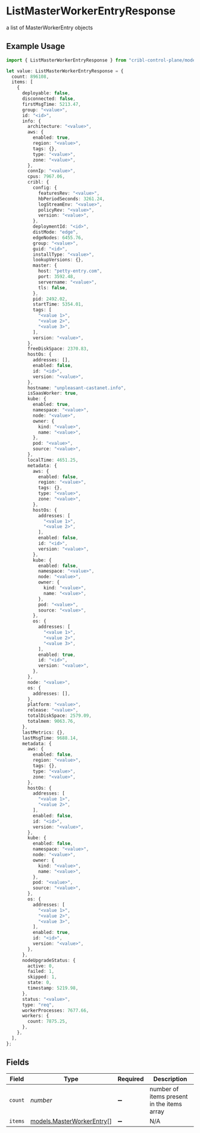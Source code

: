 # ListMasterWorkerEntryResponse

a list of MasterWorkerEntry objects

## Example Usage

```typescript
import { ListMasterWorkerEntryResponse } from "cribl-control-plane/models/operations";

let value: ListMasterWorkerEntryResponse = {
  count: 896108,
  items: [
    {
      deployable: false,
      disconnected: false,
      firstMsgTime: 5213.47,
      group: "<value>",
      id: "<id>",
      info: {
        architecture: "<value>",
        aws: {
          enabled: true,
          region: "<value>",
          tags: {},
          type: "<value>",
          zone: "<value>",
        },
        connIp: "<value>",
        cpus: 7967.06,
        cribl: {
          config: {
            featuresRev: "<value>",
            hbPeriodSeconds: 3261.24,
            logStreamEnv: "<value>",
            policyRev: "<value>",
            version: "<value>",
          },
          deploymentId: "<id>",
          distMode: "edge",
          edgeNodes: 6455.76,
          group: "<value>",
          guid: "<id>",
          installType: "<value>",
          lookupVersions: {},
          master: {
            host: "petty-entry.com",
            port: 3592.48,
            servername: "<value>",
            tls: false,
          },
          pid: 2492.02,
          startTime: 5354.01,
          tags: [
            "<value 1>",
            "<value 2>",
            "<value 3>",
          ],
          version: "<value>",
        },
        freeDiskSpace: 2370.83,
        hostOs: {
          addresses: [],
          enabled: false,
          id: "<id>",
          version: "<value>",
        },
        hostname: "unpleasant-castanet.info",
        isSaasWorker: true,
        kube: {
          enabled: true,
          namespace: "<value>",
          node: "<value>",
          owner: {
            kind: "<value>",
            name: "<value>",
          },
          pod: "<value>",
          source: "<value>",
        },
        localTime: 4651.25,
        metadata: {
          aws: {
            enabled: false,
            region: "<value>",
            tags: {},
            type: "<value>",
            zone: "<value>",
          },
          hostOs: {
            addresses: [
              "<value 1>",
              "<value 2>",
            ],
            enabled: false,
            id: "<id>",
            version: "<value>",
          },
          kube: {
            enabled: false,
            namespace: "<value>",
            node: "<value>",
            owner: {
              kind: "<value>",
              name: "<value>",
            },
            pod: "<value>",
            source: "<value>",
          },
          os: {
            addresses: [
              "<value 1>",
              "<value 2>",
              "<value 3>",
            ],
            enabled: true,
            id: "<id>",
            version: "<value>",
          },
        },
        node: "<value>",
        os: {
          addresses: [],
        },
        platform: "<value>",
        release: "<value>",
        totalDiskSpace: 2579.09,
        totalmem: 9063.76,
      },
      lastMetrics: {},
      lastMsgTime: 9688.14,
      metadata: {
        aws: {
          enabled: false,
          region: "<value>",
          tags: {},
          type: "<value>",
          zone: "<value>",
        },
        hostOs: {
          addresses: [
            "<value 1>",
            "<value 2>",
          ],
          enabled: false,
          id: "<id>",
          version: "<value>",
        },
        kube: {
          enabled: false,
          namespace: "<value>",
          node: "<value>",
          owner: {
            kind: "<value>",
            name: "<value>",
          },
          pod: "<value>",
          source: "<value>",
        },
        os: {
          addresses: [
            "<value 1>",
            "<value 2>",
            "<value 3>",
          ],
          enabled: true,
          id: "<id>",
          version: "<value>",
        },
      },
      nodeUpgradeStatus: {
        active: 0,
        failed: 1,
        skipped: 1,
        state: 0,
        timestamp: 5219.98,
      },
      status: "<value>",
      type: "req",
      workerProcesses: 7677.66,
      workers: {
        count: 7875.25,
      },
    },
  ],
};
```

## Fields

| Field                                                           | Type                                                            | Required                                                        | Description                                                     |
| --------------------------------------------------------------- | --------------------------------------------------------------- | --------------------------------------------------------------- | --------------------------------------------------------------- |
| `count`                                                         | *number*                                                        | :heavy_minus_sign:                                              | number of items present in the items array                      |
| `items`                                                         | [models.MasterWorkerEntry](../../models/masterworkerentry.md)[] | :heavy_minus_sign:                                              | N/A                                                             |